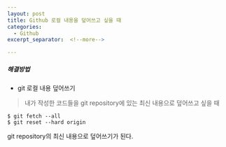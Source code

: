 ```yaml
---
layout: post
title: Github 로컬 내용을 덮어쓰고 싶을 때
categories:
  - Github
excerpt_separator:  <!--more-->

---
```



##### 해결방법
- git 로컬 내용 덮어쓰기
> 내가 작성한 코드들을 git repository에 있는 최신 내용으로 덮어쓰고 싶을 때

```
$ git fetch --all
$ git reset --hard origin
```

git repository의 최신 내용으로 덮어쓰기가 된다.